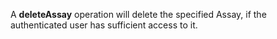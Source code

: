 A **deleteAssay** operation will delete the specified Assay, if the authenticated user has sufficient access to it.
